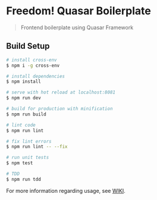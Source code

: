 # Freedom! Quasar Boilerplate

> Frontend boilerplate using Quasar Framework

## Build Setup

``` bash
# install cross-env
$ npm i -g cross-env

# install dependencies
$ npm install

# serve with hot reload at localhost:8081
$ npm run dev

# build for production with minification
$ npm run build

# lint code
$ npm run lint

# fix lint errors
$ npm run lint -- --fix

# run unit tests
$ npm test

# TDD
$ npm run tdd
```

For more information regarding usage, see [WIKI](https://github.com/anyTV/quasar-boilerplate/wiki).
